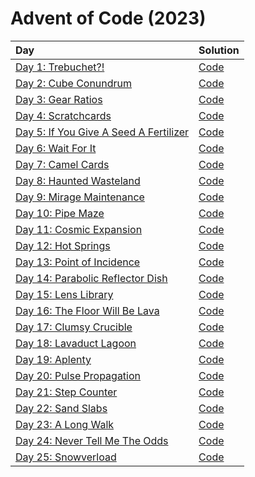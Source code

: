 # Advent of Code (2023)

|                      Day                      |         Solution       |
| :-------------------------------------------- | :--------------------- |
| [Day 1: Trebuchet?!](https://adventofcode.com/2023/day/1) | [Code](day01/day01.py) |
| [Day 2: Cube Conundrum](https://adventofcode.com/2023/day/2) | [Code](day02/day02.py) |
| [Day 3: Gear Ratios](https://adventofcode.com/2023/day/3) | [Code](day03/day03.py) |
| [Day 4: Scratchcards](https://adventofcode.com/2023/day/4) | [Code](day04/day04.py) |
| [Day 5: If You Give A Seed A Fertilizer](https://adventofcode.com/2023/day/5) | [Code](day05/day05.py) |
| [Day 6: Wait For It](https://adventofcode.com/2023/day/6) | [Code](day06/day06.py) |
| [Day 7: Camel Cards](https://adventofcode.com/2023/day/7) | [Code](day07/day07.py) |
| [Day 8: Haunted Wasteland](https://adventofcode.com/2023/day/8) | [Code](day08/day08.py) |
| [Day 9: Mirage Maintenance](https://adventofcode.com/2023/day/9) | [Code](day09/day09.py) |
| [Day 10: Pipe Maze](https://adventofcode.com/2023/day/10) | [Code](day10/day10.py) |
| [Day 11: Cosmic Expansion](https://adventofcode.com/2023/day/11) | [Code](day11/day11.py) |
| [Day 12: Hot Springs](https://adventofcode.com/2023/day/12) | [Code](day12/day12.py) |
| [Day 13: Point of Incidence](https://adventofcode.com/2023/day/13) | [Code](day13/day13.py) |
| [Day 14: Parabolic Reflector Dish](https://adventofcode.com/2023/day/14) | [Code](day14/day14.py) |
| [Day 15: Lens Library](https://adventofcode.com/2023/day/15) | [Code](day15/day15.py) |
| [Day 16: The Floor Will Be Lava](https://adventofcode.com/2023/day/16) | [Code](day16/day16.py) |
| [Day 17: Clumsy Crucible](https://adventofcode.com/2023/day/17) | [Code](day17/day17.py) |
| [Day 18: Lavaduct Lagoon](https://adventofcode.com/2023/day/18) | [Code](day18/day18.py) |
| [Day 19: Aplenty](https://adventofcode.com/2023/day/19) | [Code](day19/day19.py) |
| [Day 20: Pulse Propagation](https://adventofcode.com/2023/day/20) | [Code](day20/day20.py) |
| [Day 21: Step Counter](https://adventofcode.com/2023/day/21) | [Code](day21/day21.py) |
| [Day 22: Sand Slabs](https://adventofcode.com/2023/day/22) | [Code](day22/day22.py) |
| [Day 23: A Long Walk](https://adventofcode.com/2023/day/23) | [Code](day23/day23.py) |
| [Day 24: Never Tell Me The Odds](https://adventofcode.com/2023/day/24) | [Code](day24/day24.py) |
| [Day 25: Snowverload](https://adventofcode.com/2023/day/25) | [Code](day25/day25.py) |

